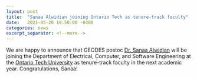 ```yaml
---
layout: post
title:  "Sanaa Alwidian joining Ontario Tech as tenure-track faculty"
date:   2021-05-20 19:50:00 -0400
categories: news
excerpt_separator: <!--more-->
---
```

We are happy to announce that GEODES postoc [Dr. Sanaa Alwidian](https://sites.google.com/view/sanaalwidian) will be joining the Department of Electrical, Computer, and Software Engineering at the [Ontario Tech University](https://ontariotechu.ca/) as tenure-track faculty in the next academic year. Congratulations, Sanaa!